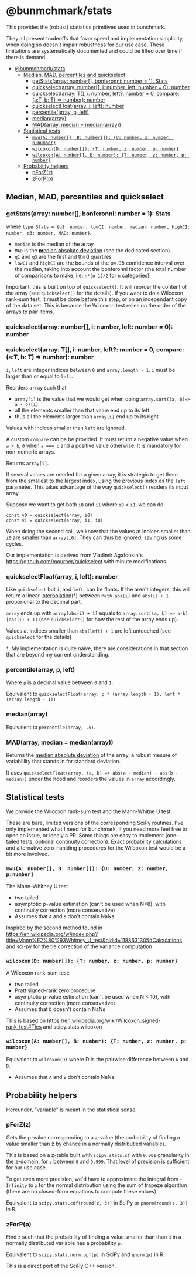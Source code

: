 # @bunmchmark/stats

This provides the (robust) statistics primitives used in bunchmark.

They all present tradeoffs that favor speed and implementation simplicity, when doing so doesn't impair robustness for our use case. These limitations are systematically documented and could be lifted over time if there is demand.

<!-- START toc -->
- [@bunmchmark/stats](#bunmchmarkstats)
    - [Median, MAD, percentiles and quickselect](#median-mad-percentiles-and-quickselect)
        - [getStats(array: number[], bonferonni: number = 1): Stats](#getstatsarray-number-bonferonni-number--1-stats)
        - [quickselect(array: number[], i: number, left: number = 0): number](#quickselectarray-number-i-number-left-number--0-number)
        - [quickselect<T>(array: T[], i: number, left?: number = 0, compare: <T>(a:T, b: T) => number): number](#quickselecttarray-t-i-number-left-number--0-compare-tat-b-t--number-number)
        - [quickselectFloat(array, i, left): number](#quickselectfloatarray-i-left-number)
        - [percentile(array, p, left)](#percentilearray-p-left)
        - [median(array)](#medianarray)
        - [MAD(array, median = median(array))](#madarray-median--medianarray)
    - [Statistical tests](#statistical-tests)
        - [`mwu(A: number[], B: number[]): {U: number, z: number, p:number}`](#mwua-number-b-number-u-number-z-number-pnumber)
        - [`wilcoxon(D: number[]): {T: number, z: number, p: number}`](#wilcoxond-number-t-number-z-number-p-number)
        - [`wilcoxon(A: number[], B: number): {T: number, z: number, p: number}`](#wilcoxona-number-b-number-t-number-z-number-p-number)
    - [Probability helpers](#probability-helpers)
        - [pForZ(z)](#pforzz)
        - [zForP(p)](#zforpp)<!-- END toc -->

## Median, MAD, percentiles and quickselect

### getStats(array: number[], bonferonni: number = 1): Stats

where `type Stats = {q1: number, lowCI: number, median: number, highCI: number, q3: number, MAD: number}`.

- `median` is the median of the array
- `MAD` is the [**m**edian **a**bsolute **d**eviation](https://en.wikipedia.org/wiki/Median_absolute_deviation) (see the dedicated section).
- `q1` and `q3` are the first and third quartiles
- `lowCI` and `highCI` are the bounds of the p=.95 confidence interval over the median, taking into account the bonferonni factor (the total number of comparisons to make, i.e. `n*(n-1)/2` for `n` categories).

Important: this is built on top of `quickselect()`. It will reorder the content of the array (see `quickselect()` for the details). If you want to do a Wilcoxon rank-sum test, it must be done before this step, or on an independant copy of the data set. This is because the Wilcoxon test relies on the order of the arrays to pair items.

### quickselect(array: number[], i: number, left: number = 0): number
### quickselect<T>(array: T[], i: number, left?: number = 0, compare: <T>(a:T, b: T) => number): number

`i`, `left` are integer indices between `0` and `array.length - 1`. `i` must be larger than or equal to `left`.

Reorders `array` such that
- `array[i]` is the value that we would get when doing `array.sort((a, b)=> a - b)[i]`
- all the elements smaller than that value end up to its left
- thus all the elements larger than `array[i]` end up to its right

Values with indices smaller than `left` are ignored.

A custom `compare` can be be provided. It must return a negative value when `a < b`, `0` when `a === b` and a positive value otherwise. It is mandatory for non-numeric arrays.

Returns `array[i]`.

If several values are needed for a given array, it is strategic to get them from the smallest to the largest index, using the previous index as the `left` parameter. This takes advantage of the way `quickselect()` reoders its input array.

Suppose we want to get both `i0` and `i1` where `i0` < `i1`, we can do

```JS
const v0 = quickselect(array, i0)
const v1 = quickselect(array, i1, i0)
```

When doing the second call, we know that the values at indices smaller than `i0` are smaller than `array[i0]`. They can thus be ignored, saving us some cycles.

Our implementation is derived from Vladimir Agafonkin's https://github.com/mourner/quickselect with minute modifications.

### quickselectFloat(array, i, left): number

Like `quickselect` but `i`, and `left`, can be floats. If the aren't integers, this will return a linear [interpolation](https://en.wikipedia.org/wiki/Percentile#The_linear_interpolation_between_closest_ranks_method)(†) between `Math.abs(i)` and `abs(i) + 1` proporional to the decimal part. 

`array` ends up with `array[abs(i) + 1]` equals to `array.sort((a, b) => a-b)[abs(i) + 1]` (see `quickselect()` for how the rest of the array ends up).

Values at indices smaller than `abs(left) + 1` are left untouched (see `quickselect` for the details)

†. My implementation is quite naive, there are considerations in that section that are beyond my current understanding.

### percentile(array, p, left)

Where `p` is a decimal value between `0` and `1`.

Equivalent to `quickselectFloat(array, p * (array.length - 1), left * (array.length - 1))`


### median(array)

Equivalent to `percentile(array, .5)`.

### MAD(array, median = median(array))

Returns the [**m**edian **a**bsolute **d**eviation](https://en.wikipedia.org/wiki/Median_absolute_deviation) of the array, a robust mesure of variablility that stands in for standard deviation.

It uses `quickselectFloat(array, (a, b) => abs(a - median) - abs(b - median))` under the hood and reorders the values in `array` accordingly.

## Statistical tests

We provide the Wilcoxon rank-sum test and the Mann-Whitne U test.

These are bare, limited versions of the corresponding SciPy routines. I've only implemented what I need for bunchmark, if you need more feel free to open an issue, or idealy a PR. Some things are easy to implement (one-tailed tests, optional continuity correction). Exact probability calculations and alternative zero-hanlding procedures for the Wilcoxon test would be a bit more involved.

### `mwu(A: number[], B: number[]): {U: number, z: number, p:number}`

The Mann-Whitney U test
- two tailed
- asymptotic p-value estimation (can't be used when N<8), with continuity correction (more conservative)
- Assumes that `A` and `B` don't contain NaNs 

Inspired by the second method found in https://en.wikipedia.org/w/index.php?title=Mann%E2%80%93Whitney_U_test&oldid=1188631305#Calculations 
  and sci-py for the tie correction of the variance computation

### `wilcoxon(D: number[]): {T: number, z: number, p: number}`

A Wilcoxon rank-sum test:
- two tailed
- Pratt signed-rank zero procedure
- asymptotic p-value estimation (can't be used when N < 10), with continuity correction (more conservative)
- Assumes that `D` doesn't contain NaNs

This is based on https://en.wikipedia.org/wiki/Wilcoxon_signed-rank_test#Ties and scipy.stats.wilcoxon

### `wilcoxon(A: number[], B: number): {T: number, z: number, p: number}`

Equivalent to `wilcoxon(D)` where D is the pairwise difference between `A` and `B`.
- Assumes that `A` and `B` don't contain NaNs 


## Probability helpers

Hereunder, "variable" is meant in the statistical sense.

### pForZ(z)

Gets the p-value corresponding to a z-value (the probability of finding a value smaller than z by chance in a normally distributied variable).

This is based on a z-table built with `scipy.stats.sf` with `0.001` granularity in the z-domain, for `z` between `0` and `9.999`. That level of precision is sufficient for our use case.

To get even more precision, we'd have to approximate the integral from `-Infinity` to `z` for the normal distribution using the sum of trapeze algorithm (there are no closed-form equations to compute these values).

Equivalent to `scipy.stats.cdf(round(z, 3))` in SciPy or `pnorm(round(z, 3))` in R.

### zForP(p)

Find `z` such that the probability of finding a value smaller than than it in a normally distributed variable has a probability `p`.

Equivalent to `scipy.stats.norm.ppf(p)` in SciPy and `qnorm(p)` in R.

This is a direct port of the SciPy C++ version.
